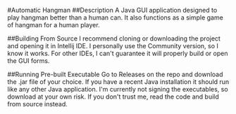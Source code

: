 #Automatic Hangman
##Description
A Java GUI application designed to play hangman better than a human can. It also functions as a simple game of hangman for a human player.

##Building From Source
I recommend cloning or downloading the project and opening it in Intellij IDE. I personally use the Community version, so I know it works.
For other IDEs, I can't guarantee it will properly build or open the GUI forms.

##Running Pre-built Executable
Go to Releases on the repo and download the .jar file of your choice. If you have a recent Java installation it should run like any other Java application. 
I'm currently not signing the executables, so download at your own risk. If you don't trust me, read the code and build from source instead.
